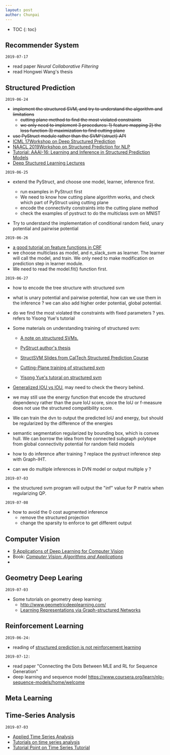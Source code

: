 ```yaml
---
layout: post
author: Chunpai
---
```


* TOC
{: toc}




## Recommender System

`2019-07-17`

- read paper *Neural Collaborative Filtering*
- read Hongwei Wang's thesis

## Structured Prediction

`2019-06-24`

- ~~implement the structured SVM, and try to understand the algorithm and limitations~~
  - ~~cutting plane method to find the most violated constraints~~
  - ~~we only need to implement 3 procedures: 1) feature mapping 2) the loss function 3) maximization to find cutting plane~~ 
- ~~use PyStruct module rather than the SVM^{struct} API~~ 
- [ICML 17](http://icml.cc/2017//)[Workshop on Deep Structured Prediction](http://deepstruct.github.io/)
- [NAACL 2019](https://naacl2019.org/)[Workshop on Structured Prediction for NLP](http://structuredprediction.github.io/)
- [Tutorial: AAAI-16: Learning and Inference in Structured Prediction Models](http://cogcomp.org/page/tutorial.201602/)
- [Deep Stuctured Learning Lectures](https://andre-martins.github.io/pages/deep-structured-learning-ist-fall-2018.html)

`2019-06-25`

- extend the PyStruct, and choose one model, learner, inference first. 

  - run examples in PyStruct first
  - We need to know how cutting plane algorithm works, and check which part of PyStruct using cutting plane
  - encode the connectivity constraints into the cutting plane method
  - check the examples of pystruct to do the multiclass svm on MNIST

- Try to understand the implementation of conditional random field, unary potential and pairwise potential

`2019-06-26`

- [a good tutorial on feature functions in CRF](https://blog.echen.me/2012/01/03/introduction-to-conditional-random-fields/)   
- we choose multiclass as model, and n_slack_svm as learner. The learner will call the model, and train. We only need to make modification on prediction step in learner module.
- We need to read the model.fit() function first. 

`2019-06-27`

- how to encode the tree structure with structured svm

- what is unary potential and pairwise potential, how can we use them in the inference ? we can also add higher order potential, global potential.

- do we find the most violated the constraints with fixed parameters ? yes. refers to Yisong Yue's tutorial

- Some materials on understanding training of structured svm:

  -  [A note on structured SVMs.](https://www.dropbox.com/s/tdhawb9n4ouw0q9/2009_Notes_StructuredSVMs.pdf?dl=0) 

  - [PyStruct author's thesis](https://www.dropbox.com/s/icdpico8330yj72/thesis_amueller_conditional_random_fields.pdf?dl=0)

  - [StructSVM Slides from CalTech Structured Prediction Course](https://taehwanptl.github.io/)

  - [Cutting-Plane training of structured svm](https://www.dropbox.com/s/0vgd14mmmaj77r2/Cutting-Plane_Training_of_Structural_SVM_joachims_etal_09a.pdf?dl=0)

  - [Yisong Yue's tutoral on structured svm](https://www.dropbox.com/s/cxkelruwgewxck4/svm_struct_intro_yue_yisong.ppt?dl=0)

- [Generalized IOU vs IOU](<https://giou.stanford.edu/GIoU.pdf>), may need to check the theory behind. 

- we may still use the energy function that encode the structured dependency rather than the pure IoU score, since the IoU or f-measure does not use the structured compatibility score.

- We can train the dvn to output the predicted IoU and energy, but should be regularized by the difference of the energies

- semantic segmentation regularized by bounding box, which is convex hull. We can borrow the idea from the connected subgraph polytope from global connectivity potential for random field models

- how to do inference after training ? replace the pystruct inference step with Graph-IHT.

- can we do multiple inferences in DVN model or output multiple y ?

  

`2019-07-03`

- the structured svm program will output the "inf" value for P matrix when regularizing QP.

  

`2019-07-08`

- how to avoid the 0 cost augmented inference
  - remove the structured projection
  - change the sparsity to enforce to get different output 

## Computer Vision  

- [9 Applications of Deep Learning for Computer Vision](https://machinelearningmastery.com/applications-of-deep-learning-for-computer-vision/)
- Book: *[Computer Vision: Algorithms and Applications](http://szeliski.org/Book/)*
- 

## Geometry Deep Learing

 `2019-07-03`

- Some tutorials on geometry deep learning:
  - http://www.geometricdeeplearning.com/
  - [Learning Representations via Graph-structured Networks](https://xiaolonw.github.io/graphnn/)

  

## Reinforcement Learning

`2019-06-24:`

- reading of [structured prediction is not reinforcement learning](https://nlpers.blogspot.com/2017/04/structured-prediction-is-not-rl.html) 

`2019-07-12:`

- read paper "Connecting the Dots Between MLE and RL for Sequence Generation"
- deep learning and sequence model https://www.coursera.org/learn/nlp-sequence-models/home/welcome

## Meta Learning



## Time-Series Analysis	

 `2019-07-03`

- [Applied Time Series Analysis](https://newonlinecourses.science.psu.edu/stat510/lesson/1/1.1) 
- [Tutorials on time series analysis](http://dept.stat.lsa.umich.edu/~ionides/tutorials/index.html)
- [Tutorial Point on Time Series Tutorial](https://www.tutorialspoint.com/time_series/)